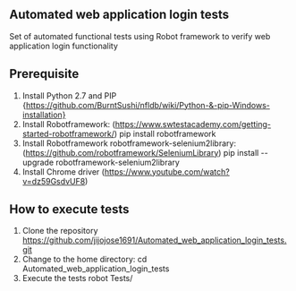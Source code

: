 ## Automated web application login tests
Set of automated functional tests using Robot framework to verify web application login functionality

## Prerequisite
1. Install Python 2.7 and PIP {https://github.com/BurntSushi/nfldb/wiki/Python-&-pip-Windows-installation}
2. Install Robotframework:  (https://www.swtestacademy.com/getting-started-robotframework/)
	pip install robotframework
3. Install Robotframework robotframework-selenium2library: (https://github.com/robotframework/SeleniumLibrary)
	pip install --upgrade robotframework-selenium2library
4. Install Chrome driver (https://www.youtube.com/watch?v=dz59GsdvUF8)

## How to execute tests
1. Clone the repository  https://github.com/jijojose1691/Automated_web_application_login_tests.git
2. Change to the home directory: cd Automated_web_application_login_tests
3. Execute the tests robot Tests/


